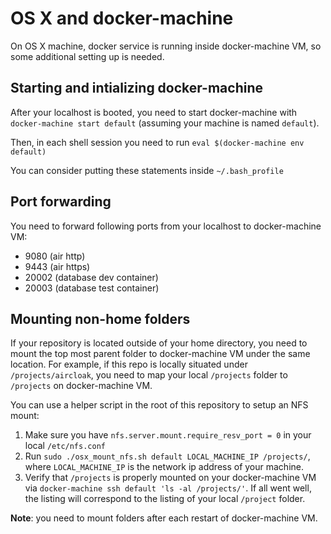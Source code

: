# OS X and docker-machine

On OS X machine, docker service is running inside docker-machine VM, so some additional setting up is needed.

## Starting and intializing docker-machine

After your localhost is booted, you need to start docker-machine with `docker-machine start default` (assuming your machine is named `default`).

Then, in each shell session you need to run `eval $(docker-machine env default)`

You can consider putting these statements inside `~/.bash_profile`

## Port forwarding

You need to forward following ports from your localhost to docker-machine VM:

- 9080 (air http)
- 9443 (air https)
- 20002 (database dev container)
- 20003 (database test container)

## Mounting non-home folders

If your repository is located outside of your home directory, you need to mount the top most
parent folder to docker-machine VM under the same location. For example, if this repo is locally situated under
`/projects/aircloak`, you need to map your local `/projects` folder to `/projects` on docker-machine VM.

You can use a helper script in the root of this repository to setup an NFS mount:

1. Make sure you have `nfs.server.mount.require_resv_port = 0` in your local `/etc/nfs.conf`
2. Run `sudo ./osx_mount_nfs.sh default LOCAL_MACHINE_IP /projects/`, where `LOCAL_MACHINE_IP` is the network ip address of your machine.
3. Verify that `/projects` is properly mounted on your docker-machine VM via `docker-machine ssh default 'ls -al /projects/'`. If all went well, the listing will correspond to the listing of your local `/project` folder.

__Note__: you need to mount folders after each restart of docker-machine VM.
